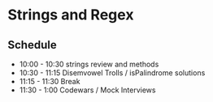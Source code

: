 # Strings and Regex

## Schedule
- 10:00 - 10:30 strings review and methods
- 10:30 - 11:15 Disemvowel Trolls / isPalindrome solutions
- 11:15 - 11:30 Break
- 11:30 - 1:00 Codewars / Mock Interviews



